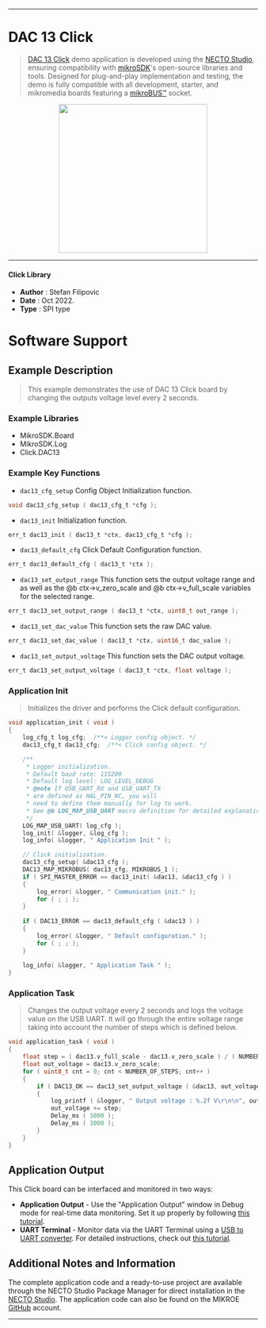 
---
# DAC 13 Click

> [DAC 13 Click](https://www.mikroe.com/?pid_product=MIKROE-5412) demo application is developed using
the [NECTO Studio](https://www.mikroe.com/necto), ensuring compatibility with [mikroSDK](https://www.mikroe.com/mikrosdk)'s
open-source libraries and tools. Designed for plug-and-play implementation and testing, the demo is fully compatible with
all development, starter, and mikromedia boards featuring a [mikroBUS&trade;](https://www.mikroe.com/mikrobus) socket.

<p align="center">
  <img src="https://www.mikroe.com/?pid_product=MIKROE-5412&image=1" height=300px>
</p>

---

#### Click Library

- **Author**        : Stefan Filipovic
- **Date**          : Oct 2022.
- **Type**          : SPI type

# Software Support

## Example Description

> This example demonstrates the use of DAC 13 Click board by changing the outputs voltage level every 2 seconds.

### Example Libraries

- MikroSDK.Board
- MikroSDK.Log
- Click.DAC13

### Example Key Functions

- `dac13_cfg_setup` Config Object Initialization function.
```c
void dac13_cfg_setup ( dac13_cfg_t *cfg );
```

- `dac13_init` Initialization function.
```c
err_t dac13_init ( dac13_t *ctx, dac13_cfg_t *cfg );
```

- `dac13_default_cfg` Click Default Configuration function.
```c
err_t dac13_default_cfg ( dac13_t *ctx );
```

- `dac13_set_output_range` This function sets the output voltage range and as well as the @b ctx->v_zero_scale and @b ctx->v_full_scale variables for the selected range.
```c
err_t dac13_set_output_range ( dac13_t *ctx, uint8_t out_range );
```

- `dac13_set_dac_value` This function sets the raw DAC value.
```c
err_t dac13_set_dac_value ( dac13_t *ctx, uint16_t dac_value );
```

- `dac13_set_output_voltage` This function sets the DAC output voltage.
```c
err_t dac13_set_output_voltage ( dac13_t *ctx, float voltage );
```

### Application Init

> Initializes the driver and performs the Click default configuration.

```c
void application_init ( void )
{
    log_cfg_t log_cfg;  /**< Logger config object. */
    dac13_cfg_t dac13_cfg;  /**< Click config object. */

    /** 
     * Logger initialization.
     * Default baud rate: 115200
     * Default log level: LOG_LEVEL_DEBUG
     * @note If USB_UART_RX and USB_UART_TX 
     * are defined as HAL_PIN_NC, you will 
     * need to define them manually for log to work. 
     * See @b LOG_MAP_USB_UART macro definition for detailed explanation.
     */
    LOG_MAP_USB_UART( log_cfg );
    log_init( &logger, &log_cfg );
    log_info( &logger, " Application Init " );

    // Click initialization.
    dac13_cfg_setup( &dac13_cfg );
    DAC13_MAP_MIKROBUS( dac13_cfg, MIKROBUS_1 );
    if ( SPI_MASTER_ERROR == dac13_init( &dac13, &dac13_cfg ) )
    {
        log_error( &logger, " Communication init." );
        for ( ; ; );
    }
    
    if ( DAC13_ERROR == dac13_default_cfg ( &dac13 ) )
    {
        log_error( &logger, " Default configuration." );
        for ( ; ; );
    }
    
    log_info( &logger, " Application Task " );
}
```

### Application Task

> Changes the output voltage every 2 seconds and logs the voltage value on the USB UART.
It will go through the entire voltage range taking into account the number of steps which is defined below.

```c
void application_task ( void )
{
    float step = ( dac13.v_full_scale - dac13.v_zero_scale ) / ( NUMBER_OF_STEPS - 1 );
    float out_voltage = dac13.v_zero_scale;
    for ( uint8_t cnt = 0; cnt < NUMBER_OF_STEPS; cnt++ )
    {
        if ( DAC13_OK == dac13_set_output_voltage ( &dac13, out_voltage ) )
        {
            log_printf ( &logger, " Output voltage : %.2f V\r\n\n", out_voltage );
            out_voltage += step;
            Delay_ms ( 1000 );
            Delay_ms ( 1000 );
        }
    }
}
```

## Application Output

This Click board can be interfaced and monitored in two ways:
- **Application Output** - Use the "Application Output" window in Debug mode for real-time data monitoring.
Set it up properly by following [this tutorial](https://www.youtube.com/watch?v=ta5yyk1Woy4).
- **UART Terminal** - Monitor data via the UART Terminal using
a [USB to UART converter](https://www.mikroe.com/click/interface/usb?interface*=uart,uart). For detailed instructions,
check out [this tutorial](https://help.mikroe.com/necto/v2/Getting%20Started/Tools/UARTTerminalTool).

## Additional Notes and Information

The complete application code and a ready-to-use project are available through the NECTO Studio Package Manager for 
direct installation in the [NECTO Studio](https://www.mikroe.com/necto). The application code can also be found on
the MIKROE [GitHub](https://github.com/MikroElektronika/mikrosdk_click_v2) account.

---
